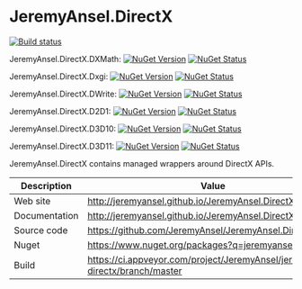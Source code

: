 # JeremyAnsel.DirectX

[![Build status](https://ci.appveyor.com/api/projects/status/yfmo38px022n20ux/branch/master?svg=true)](https://ci.appveyor.com/project/JeremyAnsel/jeremyansel-directx/branch/master)

JeremyAnsel.DirectX.DXMath:
[![NuGet Version](https://buildstats.info/nuget/JeremyAnsel.DirectX.DXMath)](https://www.nuget.org/packages/JeremyAnsel.DirectX.DXMath)
[![NuGet Status](http://nugetstatus.com/JeremyAnsel.DirectX.DXMath.png)](http://nugetstatus.com/packages/JeremyAnsel.DirectX.DXMath)

JeremyAnsel.DirectX.Dxgi:
[![NuGet Version](https://buildstats.info/nuget/JeremyAnsel.DirectX.Dxgi)](https://www.nuget.org/packages/JeremyAnsel.DirectX.Dxgi)
[![NuGet Status](http://nugetstatus.com/JeremyAnsel.DirectX.Dxgi.png)](http://nugetstatus.com/packages/JeremyAnsel.DirectX.Dxgi)

JeremyAnsel.DirectX.DWrite:
[![NuGet Version](https://buildstats.info/nuget/JeremyAnsel.DirectX.DWrite)](https://www.nuget.org/packages/JeremyAnsel.DirectX.DWrite)
[![NuGet Status](http://nugetstatus.com/JeremyAnsel.DirectX.DWrite.png)](http://nugetstatus.com/packages/JeremyAnsel.DirectX.DWrite)

JeremyAnsel.DirectX.D2D1:
[![NuGet Version](https://buildstats.info/nuget/JeremyAnsel.DirectX.D2D1)](https://www.nuget.org/packages/JeremyAnsel.DirectX.D2D1)
[![NuGet Status](http://nugetstatus.com/JeremyAnsel.DirectX.D2D1.png)](http://nugetstatus.com/packages/JeremyAnsel.DirectX.D2D1)

JeremyAnsel.DirectX.D3D10:
[![NuGet Version](https://buildstats.info/nuget/JeremyAnsel.DirectX.D3D10)](https://www.nuget.org/packages/JeremyAnsel.DirectX.D3D10)
[![NuGet Status](http://nugetstatus.com/JeremyAnsel.DirectX.D3D10.png)](http://nugetstatus.com/packages/JeremyAnsel.DirectX.D3D10)

JeremyAnsel.DirectX.D3D11:
[![NuGet Version](https://buildstats.info/nuget/JeremyAnsel.DirectX.D3D11)](https://www.nuget.org/packages/JeremyAnsel.DirectX.D3D11)
[![NuGet Status](http://nugetstatus.com/JeremyAnsel.DirectX.D3D11.png)](http://nugetstatus.com/packages/JeremyAnsel.DirectX.D3D11)

JeremyAnsel.DirectX contains managed wrappers around DirectX APIs.

Description     | Value
----------------|----------------
Web site        | http://jeremyansel.github.io/JeremyAnsel.DirectX
Documentation   | http://jeremyansel.github.io/JeremyAnsel.DirectX/doc/
Source code     | https://github.com/JeremyAnsel/JeremyAnsel.DirectX
Nuget           | https://www.nuget.org/packages?q=jeremyansel.directx
Build           | https://ci.appveyor.com/project/JeremyAnsel/jeremyansel-directx/branch/master
